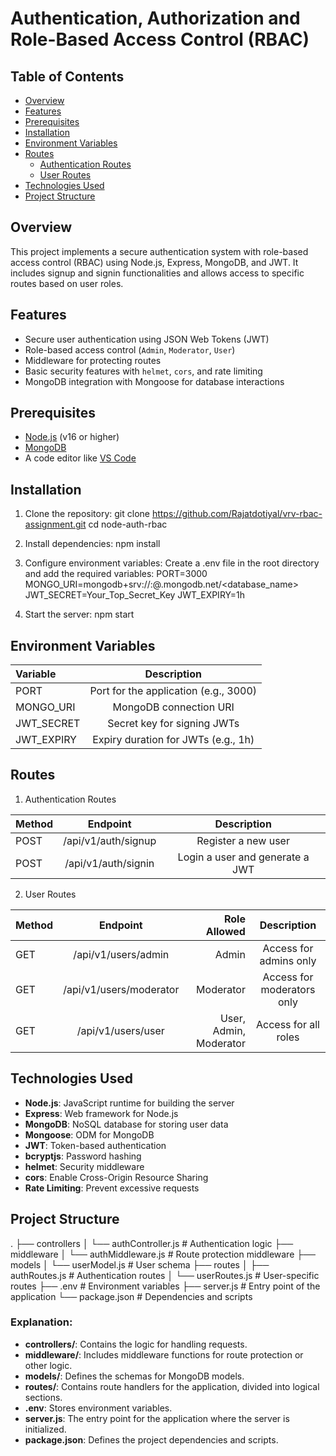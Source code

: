 # Authentication, Authorization and Role-Based Access Control (RBAC)

## Table of Contents

- [Overview](#overview)
- [Features](#features)
- [Prerequisites](#prerequisites)
- [Installation](#installation)
- [Environment Variables](#environment-variables)
- [Routes](#routes)
  - [Authentication Routes](#authentication-routes)
  - [User Routes](#user-routes)
- [Technologies Used](#technologies-used)
- [Project Structure](#project-structure)

## Overview

This project implements a secure authentication system with role-based access control (RBAC) using Node.js, Express, MongoDB, and JWT. It includes signup and signin functionalities and allows access to specific routes based on user roles.

## Features

- Secure user authentication using JSON Web Tokens (JWT)
- Role-based access control (`Admin`, `Moderator`, `User`)
- Middleware for protecting routes
- Basic security features with `helmet`, `cors`, and rate limiting
- MongoDB integration with Mongoose for database interactions

## Prerequisites

- [Node.js](https://nodejs.org/) (v16 or higher)
- [MongoDB](https://www.mongodb.com/)
- A code editor like [VS Code](https://code.visualstudio.com/)

## Installation

1. Clone the repository:
   git clone https://github.com/Rajatdotiyal/vrv-rbac-assignment.git
   cd node-auth-rbac

2. Install dependencies:
   npm install

3. Configure environment variables: Create a .env file in the root directory and add the required variables:
   PORT=3000
   MONGO_URI=mongodb+srv://<username>:<password>@<cluster>.mongodb.net/<database_name>
   JWT_SECRET=Your_Top_Secret_Key
   JWT_EXPIRY=1h

4. Start the server:
   npm start

## Environment Variables
| Variable      |               Description                |
|:--------------|:----------------------------------------:|
| PORT          | Port for the application (e.g., 3000)    |
| MONGO_URI     | MongoDB connection URI                   |
| JWT_SECRET    | Secret key for signing JWTs              |
| JWT_EXPIRY    | Expiry duration for JWTs (e.g., 1h)      |


## Routes
1. Authentication Routes

| Method |        Endpoint      |           Description            |
|:-------|:--------------------:|:--------------------------------:|
| POST   | 	/api/v1/auth/signup | 	Register a new user            |
| POST   |  /api/v1/auth/signin |  Login a user and generate a JWT |

2. User Routes

| Method |        Endpoint          |       Role Allowed      |   Description                    |
|:-------|:------------------------:|------------------------:|:--------------------------------:|
| GET   | 	/api/v1/users/admin     |  Admin                  | Access for admins only           |
| GET   |  	/api/v1/users/moderator |  Moderator              | Access for moderators only       |
| GET   |  	/api/v1/users/user      |  User, Admin, Moderator | Access for all roles             |

## Technologies Used

- **Node.js**: JavaScript runtime for building the server
- **Express**: Web framework for Node.js
- **MongoDB**: NoSQL database for storing user data
- **Mongoose**: ODM for MongoDB
- **JWT**: Token-based authentication
- **bcryptjs**: Password hashing
- **helmet**: Security middleware
- **cors**: Enable Cross-Origin Resource Sharing
- **Rate Limiting**: Prevent excessive requests

## Project Structure

.
├── controllers
│   └── authController.js  # Authentication logic
├── middleware
│   └── authMiddleware.js  # Route protection middleware
├── models
│   └── userModel.js       # User schema
├── routes
│   ├── authRoutes.js      # Authentication routes
│   └── userRoutes.js      # User-specific routes
├── .env                   # Environment variables
├── server.js              # Entry point of the application
└── package.json           # Dependencies and scripts

### Explanation:
- **controllers/**: Contains the logic for handling requests.
- **middleware/**: Includes middleware functions for route protection or other logic.
- **models/**: Defines the schemas for MongoDB models.
- **routes/**: Contains route handlers for the application, divided into logical sections.
- **.env**: Stores environment variables.
- **server.js**: The entry point for the application where the server is initialized.
- **package.json**: Defines the project dependencies and scripts.

